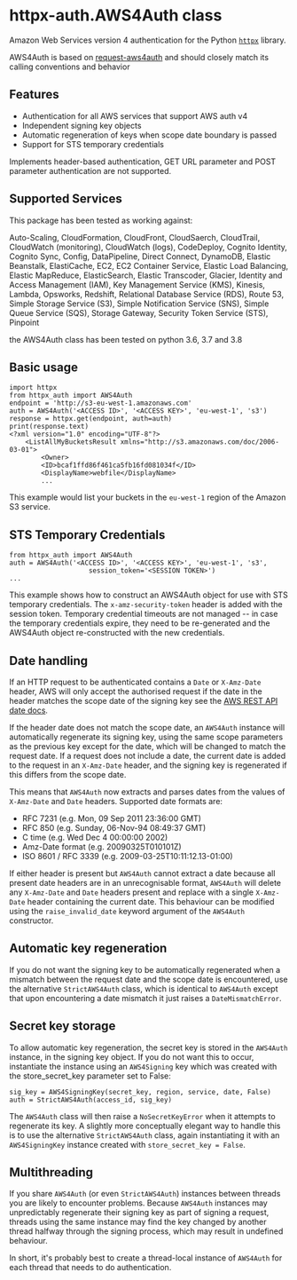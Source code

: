 httpx-auth.AWS4Auth class
=================

Amazon Web Services version 4 authentication for the Python [`httpx`](https://github.com/encode/httpx) library.

AWS4Auth is based on [request-aws4auth](https://github.com/sam-washington/requests-aws4auth) and should closely match its calling conventions and behavior

Features
--------
* Authentication for all AWS services that support AWS auth v4
* Independent signing key objects
* Automatic regeneration of keys when scope date boundary is passed 
* Support for STS temporary credentials

Implements header-based authentication, GET URL parameter and POST parameter
authentication are not supported.

Supported Services
------------------
This package has been tested as working against:

Auto-Scaling, CloudFormation, CloudFront, CloudSaerch, CloudTrail, 
CloudWatch (monitoring), CloudWatch (logs), CodeDeploy, Cognito Identity, 
Cognito Sync, Config, DataPipeline, Direct Connect, DynamoDB, Elastic Beanstalk, 
ElastiCache, EC2, EC2 Container Service, Elastic Load Balancing,
Elastic MapReduce, ElasticSearch, Elastic Transcoder, Glacier, 
Identity and Access Management (IAM), Key Management Service (KMS), Kinesis, 
Lambda, Opsworks, Redshift, Relational Database Service (RDS), Route 53,
Simple Storage Service (S3), Simple Notification Service (SNS), 
Simple Queue Service (SQS), Storage Gateway, Security Token Service (STS), Pinpoint

the AWS4Auth class has been tested on python 3.6, 3.7 and 3.8

Basic usage
-----------

    import httpx
    from httpx_auth import AWS4Auth
    endpoint = 'http://s3-eu-west-1.amazonaws.com'
    auth = AWS4Auth('<ACCESS ID>', '<ACCESS KEY>', 'eu-west-1', 's3')
    response = httpx.get(endpoint, auth=auth)
    print(response.text)
    <?xml version="1.0" encoding="UTF-8"?>
        <ListAllMyBucketsResult xmlns="http://s3.amazonaws.com/doc/2006-03-01">
            <Owner>
            <ID>bcaf1ffd86f461ca5fb16fd081034f</ID>
            <DisplayName>webfile</DisplayName>
            ...

This example would list your buckets in the ``eu-west-1`` region of the Amazon
S3 service.

STS Temporary Credentials
-------------------------

    from httpx_auth import AWS4Auth
    auth = AWS4Auth('<ACCESS ID>', '<ACCESS KEY>', 'eu-west-1', 's3',
                        session_token='<SESSION TOKEN>')
    ...

This example shows how to construct an AWS4Auth object for use with STS
temporary credentials. The ``x-amz-security-token`` header is added with
the session token. Temporary credential timeouts are not managed -- in
case the temporary credentials expire, they need to be re-generated and
the AWS4Auth object re-constructed with the new credentials.

Date handling
-------------
If an HTTP request to be authenticated contains a ``Date`` or ``X-Amz-Date``
header, AWS will only accept the authorised request if the date in the header
matches the scope date of the signing key see the [AWS REST API date docs](http://docs.aws.amazon.com/general/latest/gr/sigv4-date-handling.html).

If the header date does not match the scope date, an ``AWS4Auth`` instance will 
automatically regenerate its signing key, using the same scope parameters as the 
previous key except for the date, which will be changed to match the request date. 
If a request does not include a date, the current date is added to the request in 
an ``X-Amz-Date`` header, and the signing key is regenerated if this differs from 
the scope date.

This means that ``AWS4Auth`` now extracts and parses dates from the values of
``X-Amz-Date`` and ``Date`` headers. Supported date formats are:

* RFC 7231 (e.g. Mon, 09 Sep 2011 23:36:00 GMT)
* RFC 850 (e.g. Sunday, 06-Nov-94 08:49:37 GMT)
* C time (e.g. Wed Dec 4 00:00:00 2002)
* Amz-Date format (e.g. 20090325T010101Z)
* ISO 8601 / RFC 3339 (e.g. 2009-03-25T10:11:12.13-01:00)

If either header is present but ``AWS4Auth`` cannot extract a date because all
present date headers are in an unrecognisable format, ``AWS4Auth`` will delete
any ``X-Amz-Date`` and ``Date`` headers present and replace with a single
``X-Amz-Date`` header containing the current date. This behaviour can be
modified using the ``raise_invalid_date`` keyword argument of the ``AWS4Auth``
constructor.

Automatic key regeneration
--------------------------
If you do not want the signing key to be automatically regenerated when a
mismatch between the request date and the scope date is encountered, use the
alternative ``StrictAWS4Auth`` class, which is identical to ``AWS4Auth`` except
that upon encountering a date mismatch it just raises a ``DateMismatchError``.

Secret key storage
------------------
To allow automatic key regeneration, the secret key is stored in the
``AWS4Auth`` instance, in the signing key object. If you do not want this to
occur, instantiate the instance using an ``AWS4Signing`` key which was created
with the store_secret_key parameter set to False:

    sig_key = AWS4SigningKey(secret_key, region, service, date, False)
    auth = StrictAWS4Auth(access_id, sig_key)

The ``AWS4Auth`` class will then raise a ``NoSecretKeyError`` when it attempts
to regenerate its key. A slightly more conceptually elegant way to handle this
is to use the alternative ``StrictAWS4Auth`` class, again instantiating it with
an ``AWS4SigningKey`` instance created with ``store_secret_key = False``.

Multithreading
--------------
If you share ``AWS4Auth`` (or even ``StrictAWS4Auth``) instances between
threads you are likely to encounter problems. Because ``AWS4Auth`` instances
may unpredictably regenerate their signing key as part of signing a request,
threads using the same instance may find the key changed by another thread
halfway through the signing process, which may result in undefined behaviour.

In short, it's probably best to create a thread-local instance of ``AWS4Auth``
for each thread that needs to do authentication.
